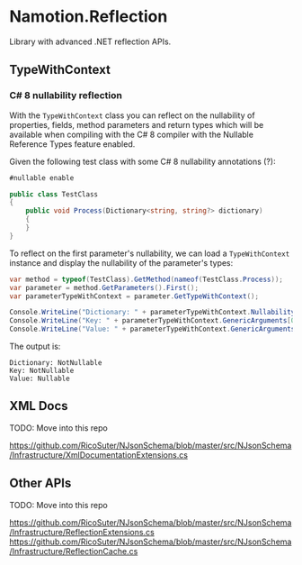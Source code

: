 # Namotion.Reflection

Library with advanced .NET reflection APIs.

## TypeWithContext

### C# 8 nullability reflection

With the `TypeWithContext` class you can reflect on the nullability of properties, fields, method parameters and return types which will be available when compiling with the C# 8 compiler with the Nullable Reference Types feature enabled. 

Given the following test class with some C# 8 nullability annotations (?):

```csharp
#nullable enable

public class TestClass
{
    public void Process(Dictionary<string, string?> dictionary)
    {
    }
}
```

To reflect on the first parameter's nullability, we can load a `TypeWithContext` instance and display the nullability of the parameter's types:

```csharp
var method = typeof(TestClass).GetMethod(nameof(TestClass.Process));
var parameter = method.GetParameters().First();
var parameterTypeWithContext = parameter.GetTypeWithContext();

Console.WriteLine("Dictionary: " + parameterTypeWithContext.Nullability);
Console.WriteLine("Key: " + parameterTypeWithContext.GenericArguments[0].Nullability);
Console.WriteLine("Value: " + parameterTypeWithContext.GenericArguments[1].Nullability);
```

The output is: 

```
Dictionary: NotNullable
Key: NotNullable
Value: Nullable
```

## XML Docs

TODO: Move into this repo

https://github.com/RicoSuter/NJsonSchema/blob/master/src/NJsonSchema/Infrastructure/XmlDocumentationExtensions.cs

## Other APIs

TODO: Move into this repo

https://github.com/RicoSuter/NJsonSchema/blob/master/src/NJsonSchema/Infrastructure/ReflectionExtensions.cs
https://github.com/RicoSuter/NJsonSchema/blob/master/src/NJsonSchema/Infrastructure/ReflectionCache.cs

